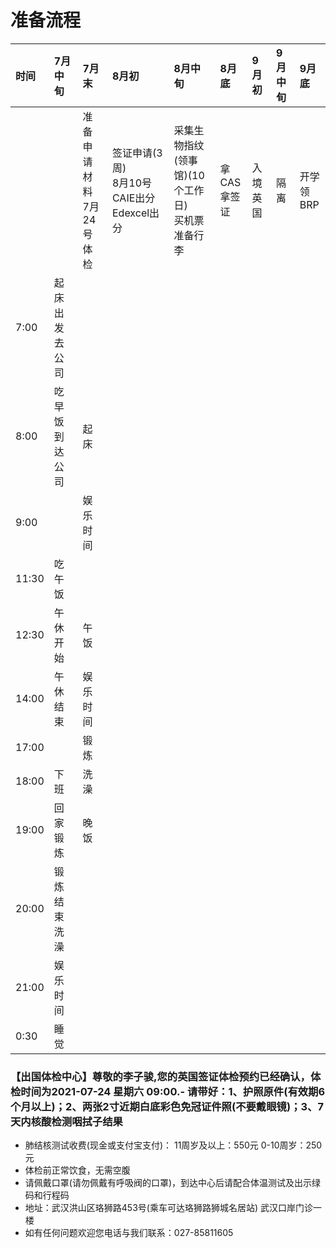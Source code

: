 # 准备流程

| 时间   | 7月中旬       | 7月末                     | 8月初                                      | 8月中旬                                         | 8月底           | 9月初   | 9月中旬 | 9月底         |
|:------|:-------------|:--------------------------|:-----------------------------------------|:------------------------------------------------|:--------------|:--------|:-------|:-------------|
|       |              | 准备申请材料<br>7月24号 体检 | 签证申请(3周)<br>8月10号 CAIE出分 Edexcel出分 | 采集生物指纹(领事馆)(10个工作日)<br>买机票<br>准备行李 | 拿CAS<br>拿签证 | 入境英国 | 隔离    | 开学<br>领BRP |
| 7:00  | 起床 出发去公司 |                          |                                           |                                                 |               |         |       |              |
| 8:00  | 吃早饭 到达公司 | 起床                      |                                           |                                                |                |        |        |              |
| 9:00  |              | 娱乐时间                   |                                           |                                                |                |        |        |              |
| 11:30 | 吃午饭        |                           |                                           |                                                |                |        |        |              |
| 12:30 | 午休开始       | 午饭                      |                                           |                                                |                |        |        |              |
| 14:00 | 午休结束       | 娱乐时间                   |                                          |                                                 |               |         |        |              |
| 17:00 |              | 锻炼                      |                                           |                                                 |               |         |        |             |
| 18:00 | 下班          | 洗澡                      |                                           |                                                |                |        |        |              |
| 19:00 | 回家 锻炼      | 晚饭                      |                                           |                                                |                |        |        |              |
| 20:00 | 锻炼结束 洗澡   |                          |                                           |                                                |                |        |        |              |
| 21:00 | 娱乐时间       |                          |                                           |                                                |                |        |        |              |
| 0:30  | 睡觉          |                          |                                           |                                                 |               |         |        |             |

### 【出国体检中心】尊敬的李子骏,您的英国签证体检预约已经确认，体检时间为2021-07-24 星期六 09:00.- 请带好：1、**护照原件(有效期6个月以上)**；2、**两张2寸近期白底彩色免冠证件照(不要戴眼镜)**；3、**7天内核酸检测咽拭子结果**

- 肺结核测试收费(现金或支付宝支付)： 11周岁及以上：550元 0-10周岁：250元
- 体检前正常饮食，无需空腹
- 请佩戴口罩(请勿佩戴有呼吸阀的口罩)，到达中心后请配合体温测试及出示绿码和行程码
- 地址：武汉洪山区珞狮路453号(乘车可达珞狮路狮城名居站) 武汉口岸门诊一楼
- 如有任何问题欢迎您电话与我们联系：027-85811605


